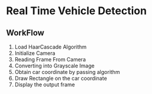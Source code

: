 # Real Time Vehicle Detection
## WorkFlow
1. Load HaarCascade Algorithm
2. Initialize Camera
3. Reading Frame From Camera
4. Converting into Grayscale Image
5. Obtain car coordinate by passing algorithm
6. Draw Rectangle on the car coordinate
7. Display the output frame